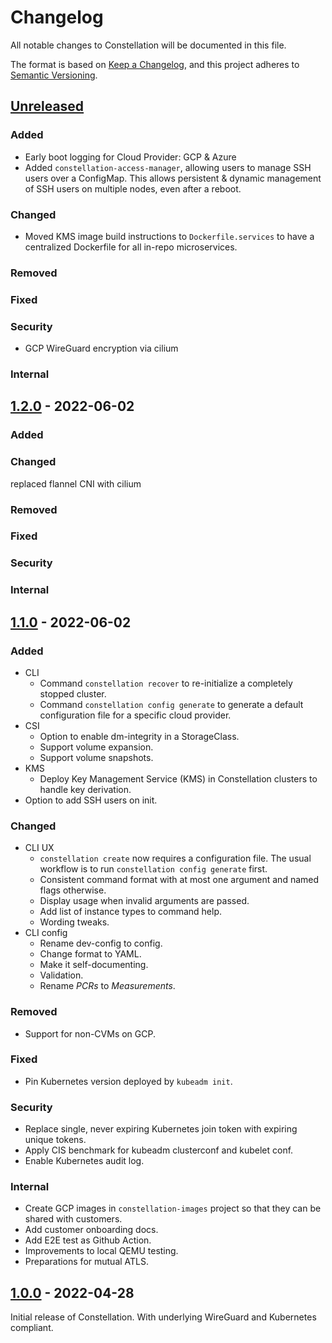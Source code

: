 # Changelog
All notable changes to Constellation will be documented in this file.

The format is based on [Keep a Changelog](https://keepachangelog.com/en/1.0.0/),
and this project adheres to [Semantic Versioning](https://semver.org/spec/v2.0.0.html).

## [Unreleased]
### Added
- Early boot logging for Cloud Provider: GCP & Azure
- Added `constellation-access-manager`, allowing users to manage SSH users over a ConfigMap. This allows persistent & dynamic management of SSH users on multiple nodes, even after a reboot.

### Changed
- Moved KMS image build instructions to `Dockerfile.services` to have a centralized Dockerfile for all in-repo microservices.

### Removed

### Fixed

### Security
- GCP WireGuard encryption via cilium

### Internal

## [1.2.0] - 2022-06-02
### Added

### Changed
replaced flannel CNI with cilium

### Removed

### Fixed

### Security

### Internal

## [1.1.0] - 2022-06-02
### Added
- CLI
  - Command `constellation recover` to re-initialize a completely stopped cluster.
  - Command `constellation config generate` to generate a default configuration file for a specific cloud provider.
- CSI
  - Option to enable dm-integrity in a StorageClass.
  - Support volume expansion.
  - Support volume snapshots.
- KMS
  - Deploy Key Management Service (KMS) in Constellation clusters to handle key derivation.
- Option to add SSH users on init.

### Changed
- CLI UX
  - `constellation create` now requires a configuration file. The usual workflow is to run `constellation config generate` first.
  - Consistent command format with at most one argument and named flags otherwise.
  - Display usage when invalid arguments are passed.
  - Add list of instance types to command help.
  - Wording tweaks.
- CLI config
  - Rename dev-config to config.
  - Change format to YAML.
  - Make it self-documenting.
  - Validation.
  - Rename *PCRs* to *Measurements*.

### Removed
- Support for non-CVMs on GCP.

### Fixed
- Pin Kubernetes version deployed by `kubeadm init`.

### Security
- Replace single, never expiring Kubernetes join token with expiring unique tokens.
- Apply CIS benchmark for kubeadm clusterconf and kubelet conf.
- Enable Kubernetes audit log.

### Internal
- Create GCP images in `constellation-images` project so that they can be shared with customers.
- Add customer onboarding docs.
- Add E2E test as Github Action.
- Improvements to local QEMU testing.
- Preparations for mutual ATLS.

## [1.0.0] - 2022-04-28
Initial release of Constellation. With underlying WireGuard and Kubernetes compliant.

[Unreleased]: https://github.com/edgelesssys/constellation/compare/v1.2.0...HEAD
[1.2.0]: https://github.com/edgelesssys/constellation/releases/tag/v1.2.0
[1.1.0]: https://github.com/edgelesssys/constellation/releases/tag/v1.1.0
[1.0.0]: https://github.com/edgelesssys/constellation/releases/tag/v1.0.0
